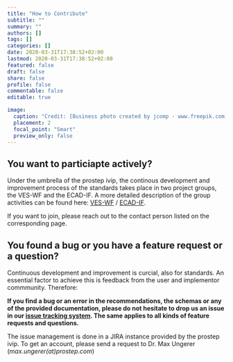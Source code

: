 ```yaml
---
title: "How to Contribute"
subtitle: ""
summary: ""
authors: []
tags: []
categories: []
date: 2020-03-31T17:38:52+02:00
lastmod: 2020-03-31T17:38:52+02:00
featured: false
draft: false
share: false
profile: false
commentable: false
editable: true

image:
  caption: "Credit: [Business photo created by jcomp - www.freepik.com](https://www.freepik.com/free-photos-vectors/business)"
  placement: 2
  focal_point: "Smart"
  preview_only: false
---
```

## You want to particiapte actively?

Under the umbrella of the prostep ivip, the continous development and improvement process of the standards takes place in two project groups, the VES-WF and the ECAD-IF. A more detailed description of the group activities can be found here: [VES-WF](https://www.prostep.org/en/projects/pdm-for-vehicle-electric-systems-pdm4ves/) / [ECAD-IF](https://www.prostep.org/en/projects/ecad-implementor-forum/).

If you want to join, please reach out to the contact person listed on the corresponding page.

## You found a bug or you have a feature request or a question?

Continuous development and improvement is curcial, also for standards. An essential factor to achieve this is feedback from the user and implementor commmunity. Therefore: 

**If you find a bug or an error in the recommendations, the schemas or 
any of the provided documentation, please do not hesitate to drop us an issue in our [issue tracking system](https://track.prostep.com/projects/KBLFRM/). The same applies to all kinds of feature requests and questions.**



The issue management is done in a JIRA instance provided by the prostep ivip. To get an account, please send a request to Dr. Max Ungerer (*max.ungerer(at)prostep.com*)


